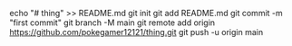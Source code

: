 echo "# thing" >> README.md
git init
git add README.md
git commit -m "first commit"
git branch -M main
git remote add origin https://github.com/pokegamer12121/thing.git
git push -u origin main
